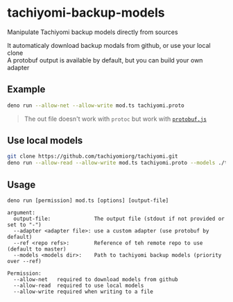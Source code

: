 # tachiyomi-backup-models
Manipulate Tachiyomi backup models directly from sources

It automaticaly download backup modals from github, or use your local clone  
A protobuf output is available by default, but you can build your own adapter

## Example
```sh
deno run --allow-net --allow-write mod.ts tachiyomi.proto
```

> The out file doesn't work with `protoc` but work with [`protobuf.js`](https://github.com/protobufjs/protobuf.js)

## Use local models
```sh
git clone https://github.com/tachiyomiorg/tachiyomi.git
deno run --allow-read --allow-write mod.ts tachiyomi.proto --models ./tachiyomi/app/src/main/java/eu/kanade/tachiyomi/data/backup/full/models/
```

## Usage
```
deno run [permission] mod.ts [options] [output-file]

argument:
  output-file:              The output file (stdout if not provided or set to "-")
  --adapter <adapter file>: use a custom adapter (use protobuf by default)
  --ref <repo refs>:        Reference of teh remote repo to use (default to master)
  --models <models dir>:    Path to tachiyomi backup models (priority over --ref)

Permission:
  --allow-net   required to download models from github
  --allow-read  required to use local models
  --allow-write required when writing to a file
```
